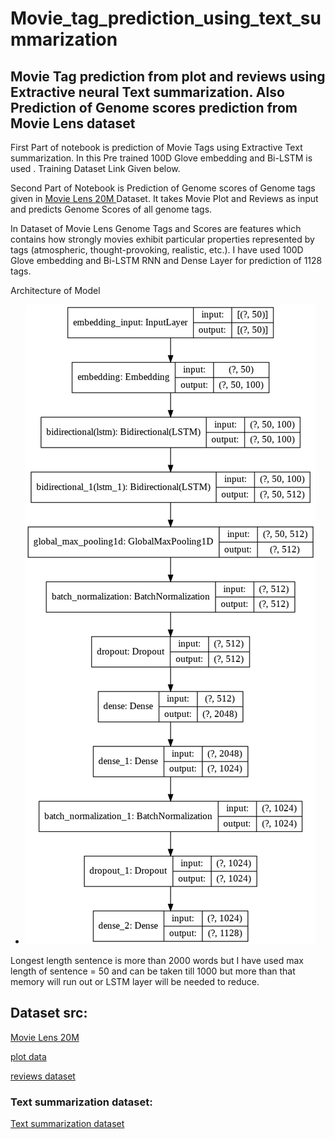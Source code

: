 # Movie_tag_prediction_using_text_summarization
## Movie Tag prediction from plot and reviews using Extractive neural Text summarization. Also Prediction of Genome scores prediction from Movie Lens dataset
First Part of notebook is prediction of Movie Tags using Extractive Text summarization. In this Pre trained 100D Glove embedding and Bi-LSTM is used .
Training Dataset Link Given below.

Second Part of Notebook is Prediction of Genome scores of Genome tags given in [Movie Lens 20M ](http://files.grouplens.org/datasets/movielens/ml-20m.zip )Dataset.
It takes Movie Plot and Reviews as input and predicts Genome Scores of all genome tags.

In Dataset of Movie Lens Genome Tags and Scores are features which contains how strongly movies exhibit particular properties represented by tags (atmospheric, thought-provoking, realistic, etc.).
I have used 100D Glove embedding and Bi-LSTM RNN and Dense Layer for prediction of 1128 tags.

Architecture of Model 

- ![ac](https://github.com/sanyam83/Movie_tag_prediction_using_text_summarization/blob/main/download.png?raw=true)

Longest length sentence is more than 2000 words but I have used max length of sentence  = 50 and can be taken till 1000 but more than that memory will run out or LSTM layer will be needed to reduce.

## Dataset src: 

[Movie Lens 20M ](http://files.grouplens.org/datasets/movielens/ml-20m.zip )

[plot data](https://www.kaggle.com/jrobischon/wikipedia-movie-plots)

[reviews dataset](https://www.kaggle.com/miazhx/metacritic-movie-reviews?select=metacritic_reviews.csv)

### Text summarization dataset:

[Text summarization dataset](https://drive.google.com/file/d/1JwO8I_IPMoPXfH9QVgirLiuLR9C3xWo7/view?usp=sharing)
